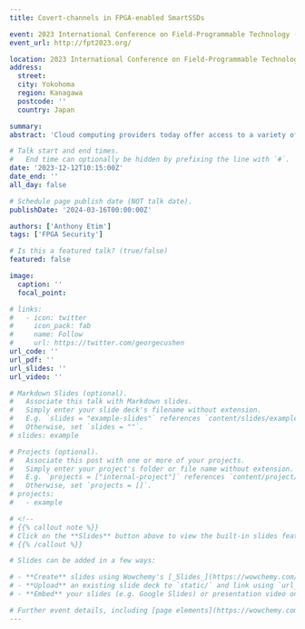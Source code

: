 ```yaml
---
title: Covert-channels in FPGA-enabled SmartSSDs

event: 2023 International Conference on Field-Programmable Technology (FPT 2023)
event_url: http://fpt2023.org/

location: 2023 International Conference on Field-Programmable Technology (FPT 2023)
address:
  street: 
  city: Yokohoma
  region: Kanagawa
  postcode: ''
  country: Japan

summary: 
abstract: 'Cloud computing providers today offer access to a variety of devices, which users can rent and access remotely in a shared setting. Among these devices are SmartSSDs, which a solid-state disks (SSD) augmented with an FPGA, enabling users to instantiate custom circuits within the FPGA, including potentially malicious circuits for power and temperature measurement. Normally, cloud users have no remote access to power and temperature data, but with SmartSSDs they could abuse the FPGA component to instantiate circuits to learn this information. Additionally, custom power waster circuits can be instantiated within the FPGA. This paper shows for the first time that by leveraging ring oscillator sensors and power wasters, numerous covert-channels in FPGA-enabled SmartSSDs could be used to transmit information. This work presents two channels in single-tenant setting (SmartSSD is used by one user at a time) and two channels in multi-tenant setting (FPGA and SSD inside SmartSSD is shared by different users). The presented covert channels can reach close to 100% accuracy. Meanwhile, bandwidth of the channels can be easily scaled by cloud users renting more SmartSSDs as the bandwidth of the covert channels is proportional to number of SmartSSD used.'

# Talk start and end times.
#   End time can optionally be hidden by prefixing the line with `#`.
date: '2023-12-12T10:15:00Z'
date_end: ''
all_day: false

# Schedule page publish date (NOT talk date).
publishDate: '2024-03-16T00:00:00Z'

authors: ['Anthony Etim']
tags: ['FPGA Security']

# Is this a featured talk? (true/false)
featured: false

image:
  caption: ''
  focal_point: 

# links:
#   - icon: twitter
#     icon_pack: fab
#     name: Follow
#     url: https://twitter.com/georgecushen
url_code: ''
url_pdf: ''
url_slides: ''
url_video: ''

# Markdown Slides (optional).
#   Associate this talk with Markdown slides.
#   Simply enter your slide deck's filename without extension.
#   E.g. `slides = "example-slides"` references `content/slides/example-slides.md`.
#   Otherwise, set `slides = ""`.
# slides: example

# Projects (optional).
#   Associate this post with one or more of your projects.
#   Simply enter your project's folder or file name without extension.
#   E.g. `projects = ["internal-project"]` references `content/project/deep-learning/index.md`.
#   Otherwise, set `projects = []`.
# projects:
#   - example

# <!-- 
# {{% callout note %}}
# Click on the **Slides** button above to view the built-in slides feature.
# {{% /callout %}}

# Slides can be added in a few ways:

# - **Create** slides using Wowchemy's [_Slides_](https://wowchemy.com/docs/managing-content/#create-slides) feature and link using `slides` parameter in the front matter of the talk file
# - **Upload** an existing slide deck to `static/` and link using `url_slides` parameter in the front matter of the talk file
# - **Embed** your slides (e.g. Google Slides) or presentation video on this page using [shortcodes](https://wowchemy.com/docs/writing-markdown-latex/).

# Further event details, including [page elements](https://wowchemy.com/docs/writing-markdown-latex/) such as image galleries, can be added to the body of this page. -->
---
```

